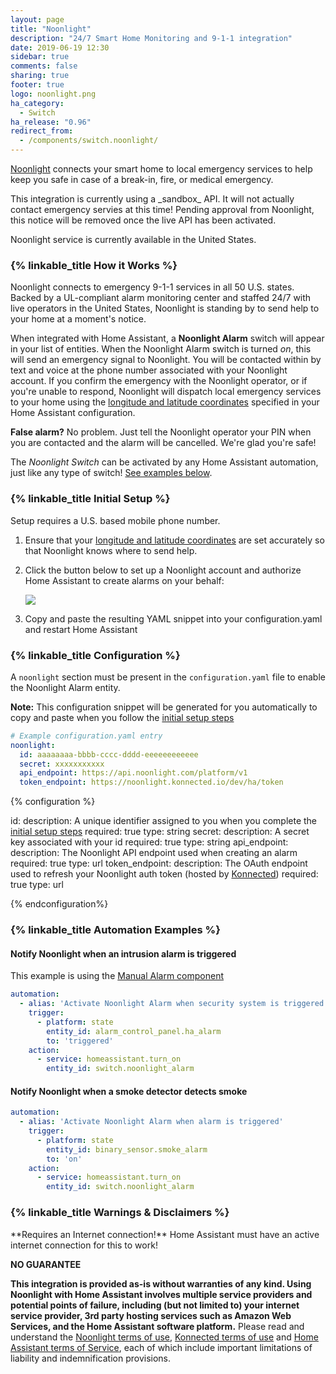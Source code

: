 ```yaml
---
layout: page
title: "Noonlight"
description: "24/7 Smart Home Monitoring and 9-1-1 integration"
date: 2019-06-19 12:30
sidebar: true
comments: false
sharing: true
footer: true
logo: noonlight.png
ha_category:
  - Switch
ha_release: "0.96"
redirect_from:
  - /components/switch.noonlight/
---
```


[Noonlight](https://noonlight.com) connects your smart home to local emergency services to help keep you safe in case of a break-in, fire, or medical emergency.

<p class='note warning'>
This integration is currently using a _sandbox_ API. It will not actually contact emergency servies at this time!
Pending approval from Noonlight, this notice will be removed once the live API has been activated.   
</p> 

<p class='note info'>
Noonlight service is currently available in the United States.
</p> 

### {% linkable_title How it Works %}

Noonlight connects to emergency 9-1-1 services in all 50 U.S. states. Backed by a UL-compliant alarm monitoring center and staffed 24/7 
with live operators in the United States, Noonlight is standing by to send help to your home at a moment's notice.

When integrated with Home Assistant, a **Noonlight Alarm** switch will appear in your list of entities. When the Noonlight Alarm switch
is turned _on_, this will send an emergency signal to Noonlight. You will be contacted within by text and voice at the phone number associated
with your Noonlight account. If you confirm the emergency with the Noonlight operator, or if you're unable to respond, Noonlight will dispatch
local emergency services to your home using the [longitude and latitude coordinates](/docs/configuration/basic/#latitude)
specified in your Home Assistant configuration.

**False alarm?** No problem. Just tell the Noonlight operator your PIN when you are contacted and the alarm will be cancelled. We're glad you're safe!

The _Noonlight Switch_ can be activated by any Home Assistant automation, just like any type of switch! [See examples below](#automation-examples).

### {% linkable_title Initial Setup %}

Setup requires a U.S. based mobile phone number.

1. Ensure that your [longitude and latitude coordinates](/docs/configuration/basic/#latitude) are set accurately so that Noonlight knows
where to send help.

1. Click the button below to set up a Noonlight account and authorize Home Assistant to create alarms on your behalf:
    
    <p class='img' style='background-color:transparent;box-shadow:none;'>
    <a href="https://aki7yd9u0m.execute-api.us-east-1.amazonaws.com/dev/ha/auth" target="_blank">
    <img src='/images/components/noonlight/connect-noonlight-blue.png' style='border:none;' />
    </a></p>

3. Copy and paste the resulting YAML snippet into your configuration.yaml and restart Home Assistant

### {% linkable_title Configuration %}

A `noonlight` section must be present in the `configuration.yaml` file to enable the Noonlight Alarm entity.

**Note:** This configuration snippet will be generated for you automatically to copy and paste when you follow the [initial setup steps](#initial-setup)

```yaml
# Example configuration.yaml entry
noonlight:
  id: aaaaaaaa-bbbb-cccc-dddd-eeeeeeeeeeee
  secret: xxxxxxxxxxx
  api_endpoint: https://api.noonlight.com/platform/v1
  token_endpoint: https://noonlight.konnected.io/dev/ha/token
```

{% configuration %}

id:
  description: A unique identifier assigned to you when you complete the [initial setup steps](#initial-setup)
  required: true
  type: string
secret:
  description: A secret key associated with your id
  required: true
  type: string
api_endpoint:
  description: The Noonlight API endpoint used when creating an alarm
  required: true
  type: url
token_endpoint:
  description: The OAuth endpoint used to refresh your Noonlight auth token (hosted by [Konnected](https://konnected.io))
  required: true
  type: url
  
{% endconfiguration%}  

### {% linkable_title Automation Examples %}

#### Notify Noonlight when an intrusion alarm is triggered

This example is using the [Manual Alarm component](/components/manual/)

```yaml
automation:
  - alias: 'Activate Noonlight Alarm when security system is triggered'
    trigger:
      - platform: state
        entity_id: alarm_control_panel.ha_alarm
        to: 'triggered'
    action:
      - service: homeassistant.turn_on
        entity_id: switch.noonlight_alarm

```

#### Notify Noonlight when a smoke detector detects smoke

```yaml
automation:
  - alias: 'Activate Noonlight Alarm when alarm is triggered'
    trigger:
      - platform: state
        entity_id: binary_sensor.smoke_alarm
        to: 'on'
    action:
      - service: homeassistant.turn_on
        entity_id: switch.noonlight_alarm

```

### {% linkable_title Warnings & Disclaimers %}

<p class='note warning'>
**Requires an Internet connection!** Home Assistant must have an active internet connection for this to work!
</p> 

**NO GUARANTEE**

**This integration is provided as-is without warranties of any kind. Using Noonlight with Home Assistant involves multiple service providers and potential points of failure, including (but not limited to) your internet service provider, 3rd party hosting services such as Amazon Web Services, and the Home Assistant software platform.**
Please read and understand the [Noonlight terms of use](https://noonlight.com/terms), [Konnected terms of use](https://konnected.io/terms) and [Home Assistant terms of Service](https://www.home-assistant.io/tos/), each of which include important limitations of liability and indemnification provisions.
